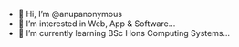 - 👋 Hi, I’m @anupanonymous
- 👀 I’m interested in Web, App & Software...
- 🌱 I’m currently learning BSc Hons Computing Systems...


<!---
anupanonymous/anupanonymous is a ✨ special ✨ repository because its `README.md` (this file) appears on your GitHub profile.
You can click the Preview link to take a look at your changes.
--->
